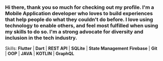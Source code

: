 ### Hi there, thank you so much for checking out my profile. I'm a Mobile Application developer who loves to build experiences that help people do what they couldn't do before. I love using technology to enable others, and feel most fulfilled when using my skills to do so. I'm a strong advocate for diversity and inclusion in the tech industry.

Skills: 
**Flutter** | **Dart** | **REST API** | **SQLite** | **State Management**
**Firebase** | **Git** | **OOP** | **JAVA** | **KOTLIN** | **GraphQL**
